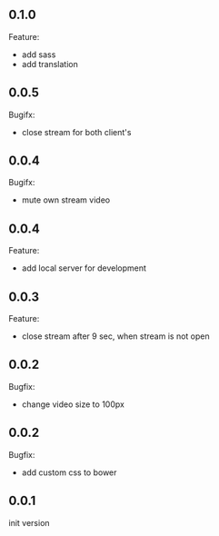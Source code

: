 ## 0.1.0
Feature:
* add sass
* add translation


## 0.0.5
Bugifx:
* close stream for both client's

## 0.0.4
Bugifx:
* mute own stream video


## 0.0.4
Feature:
* add local server for development

## 0.0.3
Feature:
* close stream after 9 sec, when stream is not open

## 0.0.2
Bugfix:
* change video size to 100px

## 0.0.2
Bugfix:
* add custom css to bower

## 0.0.1
init version
